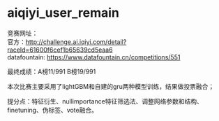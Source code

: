 # aiqiyi_user_remain

竞赛网址：  
官方：http://challenge.ai.iqiyi.com/detail?raceId=61600f6cef1b65639cd5eaa6  
datafountain: https://www.datafountain.cn/competitions/551  

最终成绩：A榜11/991  B榜19/991

本次比赛主要采用了lightGBM和自建的gru两种模型训练，结果做投票融合；

提分点：特征衍生、nullimportance特征筛选法、调整网络参数和结构、finetuning、伪标签、vote融合。


